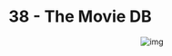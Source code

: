 # **38 - The Movie DB**

<div align="center">
<img src="https://gpx.ge/challenge/js/img/38_movie_db.gif" alt="img">
</div>